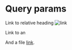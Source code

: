# Query params

Link to relative heading ![link](#query-params?foo=bar)

Link to an ![image](./examples/image.jpg?foo=bar)

And a file [link](./examples/github.md?foo=bar).
